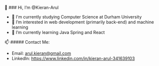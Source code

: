 👋 ### Hi, I’m @Kieran-Arul

- 📖 I'm currently studying Computer Science at Durham University
- 👀 I’m interested in web development (primarily back-end) and machine learning
- 🌱 I’m currently learning Java Spring and React

📫 ##### Contact Me:

- Email: arul.kieran@gmail.com
- LinkedIn: https://www.linkedin.com/in/kieran-arul-341639103
